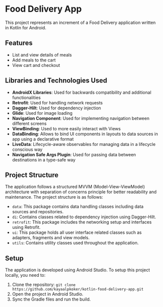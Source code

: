 # Food Delivery App

This project represents an increment of a Food Delivery application written in Kotlin for Android.

## Features

- List and view details of meals
- Add meals to the cart
- View cart and checkout

## Libraries and Technologies Used

- **AndroidX Libraries**: Used for backwards compatibility and additional functionalities
- **Retrofit**: Used for handling network requests
- **Dagger-Hilt**: Used for dependency injection
- **Glide**: Used for image loading
- **Navigation Component**: Used for implementing navigation between different screens
- **ViewBinding**: Used to more easily interact with Views
- **DataBinding**: Allows to bind UI components in layouts to data sources in app using a declarative format
- **LiveData**: Lifecycle-aware observables for managing data in a lifecycle conscious way
- **Navigation Safe Args Plugin**: Used for passing data between destinations in a type-safe way

## Project Structure

The application follows a structured MVVM (Model-View-ViewModel) architecture with separation of concerns principle for better readability and maintenance. The project structure is as follows:

- `data`: This package contains data handling classes including data sources and repositories.
- `di`: Contains classes related to dependency injection using Dagger-Hilt.
- `retrofit`: This package includes the networking setup and interfaces using Retrofit.
- `ui`: This package holds all user interface related classes such as adapters, fragments and view models.
- `utils`: Contains utility classes used throughout the application.

## Setup

The application is developed using Android Studio. To setup this project locally, you need to:

1. Clone the repository: `git clone https://github.com/kayaalpkoker/kotlin-food-delivery-app.git`
2. Open the project in Android Studio.
3. Sync the Gradle files and run the build.
